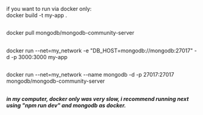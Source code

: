 if you want to run via docker only:\
docker build -t my-app .
##
docker pull mongodb/mongodb-community-server
##
docker run --net=my_network -e "DB_HOST=mongodb://mongodb:27017" -d -p 3000:3000 my-app
##
docker run --net=my_network --name mongodb -d -p 27017:27017 mongodb/mongodb-community-server
##
***in my computer, docker only was very slow, i recommend running next using "npm run dev" and mongodb as docker.***
